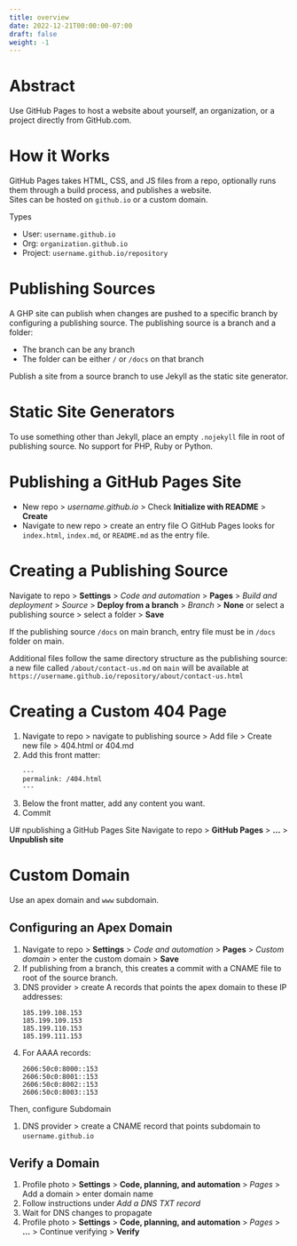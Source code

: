 ```yaml
---
title: overview
date: 2022-12-21T00:00:00-07:00
draft: false
weight: -1
---
```


# Abstract
Use GitHub Pages to host a website about yourself, an organization, or a project directly from GitHub.com.

# How it Works
GitHub Pages takes HTML, CSS, and JS files from a repo, optionally runs them through a build process, and publishes a website.  
Sites can be hosted on `github.io` or a custom domain.

Types
- User:  `username.github.io`
- Org:  `organization.github.io`
- Project:  `username.github.io/repository`

# Publishing Sources
A GHP site can publish when changes are pushed to a specific branch by configuring a publishing source.  The publishing source is a branch and a folder:
- The branch can be any branch
- The folder can be either `/` or `/docs` on that branch

Publish a site from a source branch to use Jekyll as the static site generator.

# Static Site Generators
To use something other than Jekyll, place an empty `.nojekyll` file in root of publishing source.
No support for PHP, Ruby or Python.

# Publishing a GitHub Pages Site
- New repo > *username.github.io* > Check **Initialize with README** > **Create**
- Navigate to new repo > create an entry file
		○ GitHub Pages looks for `index.html`, `index.md`, or `README.md` as the entry file.

# Creating a Publishing Source
Navigate to repo > **Settings** > *Code and automation* > **Pages** > *Build and deployment* > *Source* > **Deploy from a branch** > *Branch* > **None** or select a publishing source > select a folder > **Save**

If the publishing source `/docs` on main branch, entry file must be in `/docs` folder on main.

Additional files follow the same directory structure as the publishing source:  a new file called `/about/contact-us.md` on `main` will be available at `https://username.github.io/repository/about/contact-us.html`

# Creating a Custom 404 Page
1. Navigate to repo > navigate to publishing source > Add file > Create new file > 404.html or 404.md 
2. Add this front matter:
    ```
    ---
    permalink: /404.html
    ---
    ```
3. Below the front matter, add any content you want.
4. Commit
	
U# npublishing a GitHub Pages Site
Navigate to repo > **GitHub Pages** > **…** > **Unpublish site**

# Custom Domain
Use an apex domain and `www` subdomain.

## Configuring an Apex Domain
1. Navigate to repo > **Settings** > *Code and automation* > **Pages** > *Custom domain* > enter the custom domain > **Save**
2. If publishing from a branch, this creates a commit with a CNAME file to root of the source branch.
3. DNS provider > create A records that points the apex domain to these IP addresses:
    ```
    185.199.108.153  
    185.199.109.153  
    185.199.110.153  
    185.199.111.153  
    ```
1. For AAAA records:
    ```
    2606:50c0:8000::153
    2606:50c0:8001::153
    2606:50c0:8002::153
    2606:50c0:8003::153
    ```

Then, configure Subdomain
1. DNS provider > create a CNAME record that points subdomain to `username.github.io`

## Verify a Domain
1. Profile photo > **Settings** > **Code, planning, and automation** > *Pages* > Add a domain > enter domain name
2. Follow instructions under *Add a DNS TXT record*
3. Wait for DNS changes to propagate
4. Profile photo > **Settings** > **Code, planning, and automation** > *Pages* > **…** > Continue verifying > **Verify**

